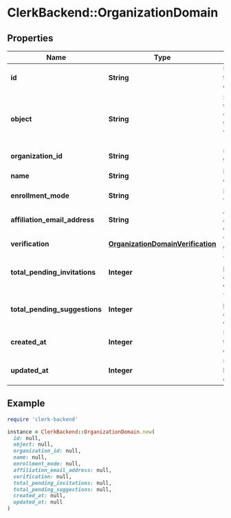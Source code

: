 # ClerkBackend::OrganizationDomain

## Properties

| Name | Type | Description | Notes |
| ---- | ---- | ----------- | ----- |
| **id** | **String** | Unique identifier for the organization domain | [optional] |
| **object** | **String** | String representing the object&#39;s type. Objects of the same type share the same value. Always &#x60;organization_domain&#x60;  | [optional] |
| **organization_id** | **String** | Unique identifier for the organization | [optional] |
| **name** | **String** | Name of the organization domain | [optional] |
| **enrollment_mode** | **String** | Mode of enrollment for the domain | [optional] |
| **affiliation_email_address** | **String** | Affiliation email address for the domain, if available. | [optional] |
| **verification** | [**OrganizationDomainVerification**](OrganizationDomainVerification.md) | Verification details for the domain | [optional] |
| **total_pending_invitations** | **Integer** | Total number of pending invitations associated with this domain | [optional] |
| **total_pending_suggestions** | **Integer** | Total number of pending suggestions associated with this domain | [optional] |
| **created_at** | **Integer** | Unix timestamp when the domain was created | [optional] |
| **updated_at** | **Integer** | Unix timestamp of the last update to the domain | [optional] |

## Example

```ruby
require 'clerk-backend'

instance = ClerkBackend::OrganizationDomain.new(
  id: null,
  object: null,
  organization_id: null,
  name: null,
  enrollment_mode: null,
  affiliation_email_address: null,
  verification: null,
  total_pending_invitations: null,
  total_pending_suggestions: null,
  created_at: null,
  updated_at: null
)
```

